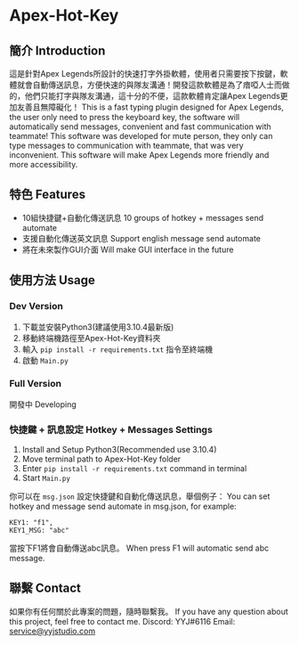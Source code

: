 # Apex-Hot-Key
## 簡介 Introduction
這是針對Apex Legends所設計的快速打字外掛軟體，使用者只需要按下按鍵，軟體就會自動傳送訊息，方便快速的與隊友溝通！開發這款軟體是為了瘖啞人士而做的，他們只能打字與隊友溝通，這十分的不便，這款軟體肯定讓Apex Legends更加友善且無障礙化！
This is a fast typing plugin designed for Apex Legends, the user only need to press the keyboard key, the software will automatically send messages, convenient and fast communication with teammate! This software was developed for mute person, they only can type messages to communication with teammate, that was very inconvenient. This software will make Apex Legends more friendly and more accessibility.
## 特色 Features
* 10組快捷鍵+自動化傳送訊息 10 groups of hotkey + messages send automate
* 支援自動化傳送英文訊息 Support english message send automate
* 將在未來製作GUI介面 Will make GUI interface in the future
## 使用方法 Usage
### Dev Version
1. 下載並安裝Python3(建議使用3.10.4最新版)
2. 移動終端機路徑至Apex-Hot-Key資料夾
3. 輸入 `pip install -r requirements.txt` 指令至終端機
4. 啟動 `Main.py`
### Full Version
開發中 Developing
### 快捷鍵 + 訊息設定 Hotkey + Messages Settings
1. Install and Setup Python3(Recommended use 3.10.4)
2. Move terminal path to Apex-Hot-Key folder
3. Enter `pip install -r requirements.txt` command in terminal
5. Start `Main.py`

你可以在 `msg.json` 設定快捷鍵和自動化傳送訊息，舉個例子： 
You can set hotkey and message send automate in msg.json, for example:
```
KEY1: "f1",
KEY1_MSG: "abc"
```
當按下F1將會自動傳送abc訊息。 When press F1 will automatic send abc message.
## 聯繫 Contact
如果你有任何關於此專案的問題，隨時聯繫我。 If you have any question about this project, feel free to contact me.
Discord: YYJ#6116
Email: service@yyjstudio.com